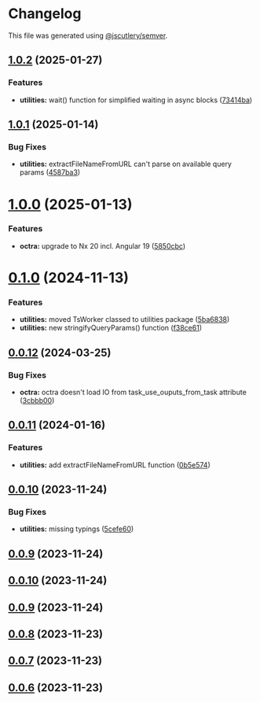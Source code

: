 # Changelog

This file was generated using [@jscutlery/semver](https://github.com/jscutlery/semver).

## [1.0.2](https://github.com/IPS-LMU/octra/compare/utilities-1.0.1...utilities-1.0.2) (2025-01-27)


### Features

* **utilities:** wait() function for simplified waiting in async blocks ([73414ba](https://github.com/IPS-LMU/octra/commit/73414ba7127febc67c03be22349129872d48e56f))



## [1.0.1](https://github.com/IPS-LMU/octra/compare/utilities-1.0.0...utilities-1.0.1) (2025-01-14)


### Bug Fixes

* **utilities:** extractFileNameFromURL can't parse on available query params ([4587ba3](https://github.com/IPS-LMU/octra/commit/4587ba36092b7d7f2aeddfac3cb438a1d335ed22))



# [1.0.0](https://github.com/IPS-LMU/octra/compare/utilities-0.1.0...utilities-1.0.0) (2025-01-13)


### Features

* **octra:** upgrade to Nx 20 incl. Angular 19 ([5850cbc](https://github.com/IPS-LMU/octra/commit/5850cbcb71a6664ca53e9a038443e913390910c3))



# [0.1.0](https://github.com/IPS-LMU/octra/compare/utilities-0.0.12...utilities-0.1.0) (2024-11-13)

### Features

- **utilities:** moved TsWorker classed to utilities package ([5ba6838](https://github.com/IPS-LMU/octra/commit/5ba68383aafa88cf9077f83e09cfdeff541fa66a))
- **utilities:** new stringifyQueryParams() function ([f38ce61](https://github.com/IPS-LMU/octra/commit/f38ce612a7155e1c65ecd5b70706be7bb15f87b6))

## [0.0.12](https://github.com/IPS-LMU/octra/compare/utilities-0.0.11...utilities-0.0.12) (2024-03-25)

### Bug Fixes

- **octra:** octra doesn't load IO from task_use_ouputs_from_task attribute ([3cbbb00](https://github.com/IPS-LMU/octra/commit/3cbbb004fc7c5be0827c48641dc95ea16e72c378))

## [0.0.11](https://github.com/IPS-LMU/octra/compare/utilities-0.0.10...utilities-0.0.11) (2024-01-16)

### Features

- **utilities:** add extractFileNameFromURL function ([0b5e574](https://github.com/IPS-LMU/octra/commit/0b5e5749c8bf861fe3f491d3e41b582d36632b4c))

## [0.0.10](https://github.com/IPS-LMU/octra/compare/utilities-0.0.9...utilities-0.0.10) (2023-11-24)

### Bug Fixes

- **utilities:** missing typings ([5cefe60](https://github.com/IPS-LMU/octra/commit/5cefe60a96bf49b843017212e13879aa8a28ee15))

## [0.0.9](https://github.com/IPS-LMU/octra/compare/utilities-0.0.8...utilities-0.0.9) (2023-11-24)

## [0.0.10](https://github.com/IPS-LMU/octra/compare/utilities-0.0.9...utilities-0.0.10) (2023-11-24)

## [0.0.9](https://github.com/IPS-LMU/octra/compare/utilities-0.0.8...utilities-0.0.9) (2023-11-24)

## [0.0.8](https://github.com/IPS-LMU/octra/compare/utilities-0.0.7...utilities-0.0.8) (2023-11-23)

## [0.0.7](https://github.com/IPS-LMU/octra/compare/utilities-0.0.6...utilities-0.0.7) (2023-11-23)

## [0.0.6](https://github.com/IPS-LMU/octra/compare/utilities-0.0.5...utilities-0.0.6) (2023-11-23)
